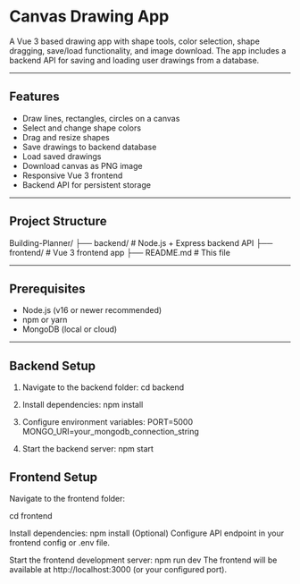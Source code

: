 # Canvas Drawing App

A Vue 3 based drawing app with shape tools, color selection, shape dragging, save/load functionality, and image download. The app includes a backend API for saving and loading user drawings from a database.

---

## Features

- Draw lines, rectangles, circles on a canvas  
- Select and change shape colors  
- Drag and resize shapes  
- Save drawings to backend database  
- Load saved drawings  
- Download canvas as PNG image  
- Responsive Vue 3 frontend  
- Backend API for persistent storage  

---

## Project Structure

Building-Planner/
├── backend/ # Node.js + Express backend API
├── frontend/ # Vue 3 frontend app
├── README.md # This file


---

## Prerequisites

- Node.js (v16 or newer recommended)  
- npm or yarn  
- MongoDB (local or cloud)  

---

## Backend Setup

1. Navigate to the backend folder:
cd backend

2. Install dependencies:
   npm install
   
4. Configure environment variables:
   PORT=5000
   MONGO_URI=your_mongodb_connection_string

5. Start the backend server:
   npm start

## Frontend Setup
Navigate to the frontend folder:

cd frontend

Install dependencies:
npm install
(Optional) Configure API endpoint in your frontend config or .env file.

Start the frontend development server:
npm run dev
The frontend will be available at http://localhost:3000 (or your configured port).
